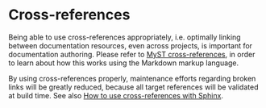 # Cross-references

Being able to use cross-references appropriately, i.e. optimally linking between
documentation resources, even across projects, is important for documentation
authoring. Please refer to [MyST cross-references](inv:myst#syntax/referencing),
in order to learn about how this works using the Markdown markup language.

By using cross-references properly, maintenance efforts regarding broken links will
be greatly reduced, because all target references will be validated at build time.
See also [How to use cross-references with Sphinx].

[How to use cross-references with Sphinx]: https://docs.readthedocs.io/en/stable/guides/cross-referencing-with-sphinx.html
